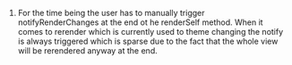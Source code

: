 1. For the time being the user has to manually trigger notifyRenderChanges at the end ot he renderSelf method. When it comes to rerender which is currently used to theme changing the notify is always triggered which is sparse due to the fact that the whole view will be rerendered anyway at the end.